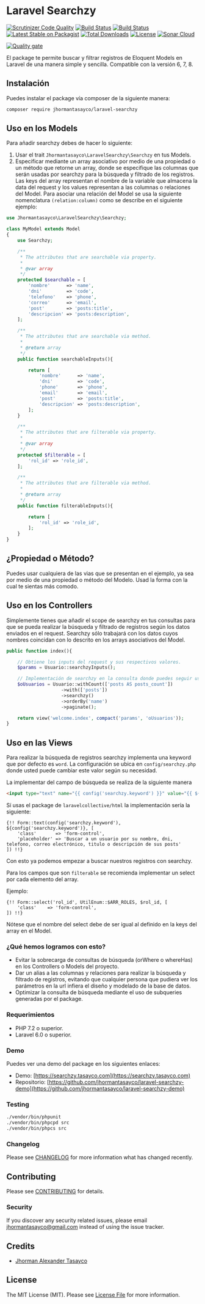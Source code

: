 # Laravel Searchzy

[![Scrutinizer Code Quality](https://scrutinizer-ci.com/g/jhormantasayco/laravel-searchzy/badges/quality-score.png?b=master)](https://scrutinizer-ci.com/g/jhormantasayco/laravel-searchzy/?branch=master)
[![Build Status](https://scrutinizer-ci.com/g/jhormantasayco/laravel-searchzy/badges/build.png?b=master)](https://scrutinizer-ci.com/g/jhormantasayco/laravel-searchzy/build-status/master)
[![Build Status](https://travis-ci.org/jhormantasayco/laravel-searchzy.svg?branch=master)](https://travis-ci.org/jhormantasayco/laravel-searchzy.svg?branch=master)
[![Latest Stable on Packagist](https://poser.pugx.org/jhormantasayco/laravel-searchzy/v/stable)](https://packagist.org/packages/jhormantasayco/laravel-searchzy)
[![Total Downloads](https://poser.pugx.org/jhormantasayco/laravel-searchzy/downloads)](https://packagist.org/packages/jhormantasayco/laravel-searchzy)
[![License](https://poser.pugx.org/jhormantasayco/laravel-searchzy/license)](https://packagist.org/packages/jhormantasayco/laravel-searchzy)
[![Sonar Cloud](https://sonarcloud.io/api/project_badges/measure?project=jhormantasayco_laravel-searchzy&metric=alert_status)](https://sonarcloud.io/dashboard?id=jhormantasayco_laravel-searchzy)

[![Quality gate](https://sonarcloud.io/api/project_badges/quality_gate?project=jhormantasayco_laravel-searchzy)](https://sonarcloud.io/dashboard?id=jhormantasayco_laravel-searchzy)

El package te permite buscar y filtrar registros de Eloquent Models en Laravel de una manera simple y sencilla. Compatible con la versión 6, 7, 8.

## Instalación

Puedes instalar el package vía composer de la siguiente manera:

```bash
composer require jhormantasayco/laravel-searchzy
```

## Uso en los Models

Para añadir searchzy debes de hacer lo siguiente:

1. Usar el trait `Jhormantasayco\LaravelSearchzy\Searchzy` en tus Models.
2. Especificar mediante un array asociativo por medio de una propiedad o un método que retorne un array, donde se especifique las columnas que serán usadas por searchzy para la búsqueda y filtrado de los registros.
 Las keys del array representan el nombre de la variable que almacena la data del request y los values representan a las columnas o relaciones del Model. Para asociar una relación del Model se usa la siguiente nomenclatura `(relation:column)` como se describe en el siguiente ejemplo:


``` php
use Jhormantasayco\LaravelSearchzy\Searchzy;

class MyModel extends Model
{
    use Searchzy;

    /**
     * The attributes that are searchable via property.
     *
     * @var array
     */
    protected $searchable = [
        'nombre'      => 'name',
        'dni'         => 'code',
        'telefono'    => 'phone',
        'correo'      => 'email',
        'post'        => 'posts:title',
        'descripcion' => 'posts:description',
    ];

    /**
     * The attributes that are searchable via method.
     *
     * @return array
     */
    public function searchableInputs(){

        return [
            'nombre'      => 'name',
            'dni'         => 'code',
            'phone'       => 'phone',
            'email'       => 'email',
            'post'        => 'posts:title',
            'descripcion' => 'posts:description',
        ];
    }

    /**
     * The attributes that are filterable via property.
     *
     * @var array
     */
    protected $filterable = [
        'rol_id' => 'role_id',
    ];

    /**
     * The attributes that are filterable via method.
     *
     * @return array
     */
    public function filterableInputs(){

        return [
            'rol_id' => 'role_id',
        ];
    }
}
```
## ¿Propiedad o Método?

Puedes usar cualquiera de las vias que se presentan en el ejemplo, ya sea por medio de una propiedad o método del Modelo. Usad la forma con la cual te sientas más comodo.

## Uso en los Controllers

Simplemente tienes que añadir el scope de searchzy en tus consultas para que se pueda realizar la búsqueda y filtrado de registros según los datos enviados en el request. Searchzy sólo trabajará con los datos cuyos nombres coincidan con lo descrito en los arrays asociativos del Model.

``` php
public function index(){

    // Obtiene los inputs del request y sus respectivos valores.
    $params = Usuario::searchzyInputs();

    // Implementación de searchzy en la consulta donde puedes seguir usando los demás métodos del Model con total normalidad.
    $oUsuarios = Usuario::withCount(['posts AS posts_count'])
                    ->with(['posts'])
                    ->searchzy()
                    ->orderBy('name')
                    ->paginate();

    return view('welcome.index', compact('params', 'oUsuarios'));
}
```

## Uso en las Views

Para realizar la búsqueda de registros searchzy implementa una keyword que por defecto es `word`. La configuración se ubica en `config/searchzy.php` donde usted puede cambiar este valor según su necesidad.

La implementar del campo de búsqueda se realiza de la siguiente manera


``` html
<input type="text" name="{{ config('searchzy.keyword') }}" value="{{ ${config('searchzy.keyword')} }}" class="form-control" class="Buscar a un usuario por su nombre, dni, telefono, correo electrónico, titulo o descripción de sus posts">
```

Sí usas el package de `laravelcollective/html` la implementación sería la siguiente:

``` blade
{!! Form::text(config('searchzy.keyword'), ${config('searchzy.keyword')}, [
    'class'       => 'form-control',
    'placeholder' => 'Buscar a un usuario por su nombre, dni, telefono, correo electrónico, titulo o descripción de sus posts'
]) !!}
```

Con esto  ya podemos empezar a buscar nuestros registros con searchzy.

Para los campos que son `filterable` se recomienda implementar un select por cada elemento del array.

Ejemplo:

``` blade
{!! Form::select('rol_id', UtilEnum::$ARR_ROLES, $rol_id, [
    'class'    => 'form-control',
]) !!}
```
Nótese  que el nombre del select debe de ser igual al definido en la keys del array en el Model.

### ¿Qué hemos logramos con esto?

- Evitar la sobrecarga de consultas de búsqueda (orWhere o whereHas) en los Controllers o Models del proyecto.
- Dar un alias a las columnas y relaciones para realizar la búsqueda y filtrado de registros, evitando que cualquier persona que pudiera ver los parámetros en la url infiera el diseño y modelado de la base de datos.
- Optimizar la consulta de búsqueda mediante el uso de subqueries generadas por el package.

### Requerimientos
- PHP 7.2 o superior.
- Laravel 6.0 o superior.

### Demo

Puedes ver una demo del package en los siguientes enlaces:
- Demo: [https://searchzy.tasayco.com](https://searchzy.tasayco.com)
- Repositorio: [https://github.com/jhormantasayco/laravel-searchzy-demo](https://github.com/jhormantasayco/laravel-searchzy-demo)

### Testing

``` bash
./vendor/bin/phpunit
./vendor/bin/phpcpd src
./vendor/bin/phpcs src
```

### Changelog

Please see [CHANGELOG](CHANGELOG.md) for more information what has changed recently.

## Contributing

Please see [CONTRIBUTING](CONTRIBUTING.md) for details.

### Security

If you discover any security related issues, please email jhormantasayco@gmail.com instead of using the issue tracker.

## Credits

- [Jhorman Alexander Tasayco](https://github.com/jhormantasayco)

## License

The MIT License (MIT). Please see [License File](LICENSE.md) for more information.
